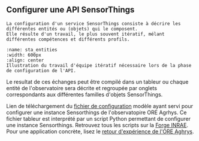 ## Configurer une API SensorThings

```{admonition} Un travail d'équipe
La configuration d'un service SensorThings consiste à décrire les différentes entités ou (objets) qui le composent.
Elle résulte d'un travail, le plus souvent itératif, mélant différentes compétences et différents profils.
```

```{figure} img/configure-loop.png
:name: sta_entities
:width: 600px
:align: center
Illustration du travail d'équipe itératif nécessaire lors de la phase de configuration de l'API.
```

Le resultat de ces échanges peut être compilé dans un tableur ou chaque entité de l'observatoire sera décrite et regroupée par onglets correspondants aux différentes familles d'objets SensorThings.

Lien de téléchargement du [fichier de configuration](https://forge.inrae.fr/christophe.geneste/agrhys_stean/-/blob/main/template_configuration_STEAN.xlsm?ref_type=heads) modèle ayant servi pour configurer une instance Sensorthings de l'observatopire ORE Agrhys.
Ce fichier tableur est interprété par un script Python permettant de configurer une instance Sensorthings. Retrouvez tous les scripts sur la [Forge INRAE](https://forge.inrae.fr/christophe.geneste/agrhys_stean).
Pour une application concrète, lisez le [retour d'expérience de l'ORE Aghrys](https://geosas.fr/sofair-book/page/chap-fairiser/rex-agrhys.html).
